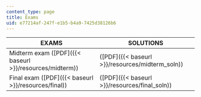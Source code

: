 ```yaml
---
content_type: page
title: Exams
uid: e77214af-247f-e1b5-b4a9-7425d38126b6
---
```


| EXAMS | SOLUTIONS |
| --- | --- |
| Midterm exam ([PDF]({{< baseurl >}}/resources/midterm)) | ([PDF]({{< baseurl >}}/resources/midterm_soln)) |
| Final exam ([PDF]({{< baseurl >}}/resources/final)) | ([PDF]({{< baseurl >}}/resources/final_soln))